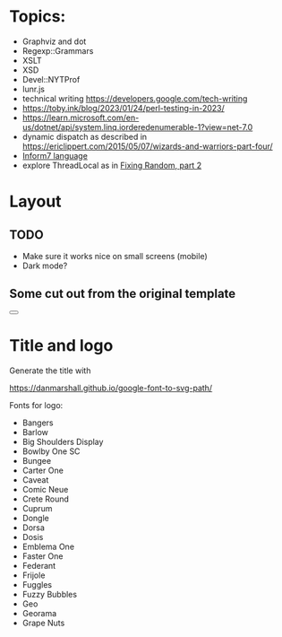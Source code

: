 
# Topics:

 - Graphviz and dot
 - Regexp::Grammars
 - XSLT
 - XSD
 - Devel::NYTProf
 - lunr.js
 - technical writing https://developers.google.com/tech-writing
 - https://toby.ink/blog/2023/01/24/perl-testing-in-2023/
 - https://learn.microsoft.com/en-us/dotnet/api/system.linq.iorderedenumerable-1?view=net-7.0
 - dynamic dispatch as described in https://ericlippert.com/2015/05/07/wizards-and-warriors-part-four/
 - [Inform7 language](https://ganelson.github.io/inform-website/)
 - explore ThreadLocal as in [Fixing Random, part 2](https://ericlippert.com/2019/02/04/fixing-random-part-2/)

# Layout

## TODO

 - Make sure it works nice on small screens (mobile)
 - Dark mode?

## Some cut out from the original template

<div class="fixed bg-slate-700 bg-opacity-5 transition duration-200 ease-in-out inset-0 z-10 pointer-events-auto md:hidden left-0 top-0 w-full h-full hidden menu-overlay"></div>

<button aria-label="Toggle Sidebar" class="md:hidden absolute top-3 left-3 z-10 menu-trigger p-1 rounded text-slate-800 dark:text-slate-50 hover:bg-slate-100">
    <svg class="h-6 w-6" viewBox="0 0 24 24" stroke-width="2" stroke="currentcolor" fill="none" stroke-linecap="round" stroke-linejoin="round">
        <path stroke="none" d="M0 0h24v24H0z"/>
        <line x1="4" y1="6" x2="20" y2="6"/>
        <line x1="4" y1="12" x2="20" y2="12"/>
        <line x1="4" y1="18" x2="16" y2="18"/>
    </svg>
</button>

# Title and logo

Generate the title with 

https://danmarshall.github.io/google-font-to-svg-path/

Fonts for logo:

 - Bangers
 - Barlow
 - Big Shoulders Display
 - Bowlby One SC
 - Bungee
 - Carter One
 - Caveat
 - Comic Neue
 - Crete Round
 - Cuprum
 - Dongle
 - Dorsa
 - Dosis
 - Emblema One
 - Faster One
 - Federant
 - Frijole
 - Fuggles
 - Fuzzy Bubbles
 - Geo
 - Georama
 - Grape Nuts

